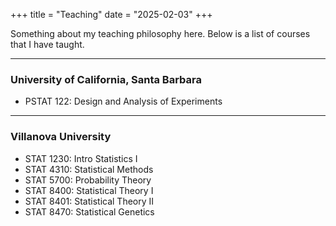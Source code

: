 +++
title = "Teaching"
date = "2025-02-03"
+++

Something about my teaching philosophy here. Below is a list of courses that I have taught. 
___
### University of California, Santa Barbara

 - PSTAT 122: Design and Analysis of Experiments

___
### Villanova University

 - STAT 1230: Intro Statistics I
 - STAT 4310: Statistical Methods
 - STAT 5700: Probability Theory
 - STAT 8400: Statistical Theory I
 - STAT 8401: Statistical Theory II
 - STAT 8470: Statistical Genetics

